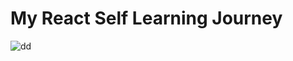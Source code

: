 # My React Self Learning Journey


![dd](https://github.com/Yasith8/My-React-Learning-Map/assets/90121062/e004ba37-6621-4318-83b8-fbdbb00f99ab)
